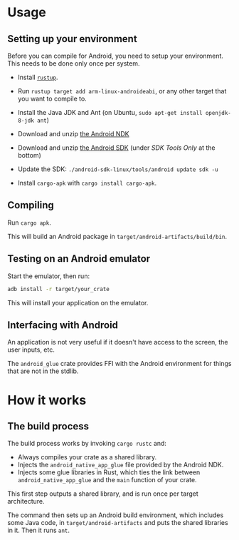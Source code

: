 # Usage

## Setting up your environment

Before you can compile for Android, you need to setup your environment. This needs to be done only once per system.

 - Install [`rustup`](http://rustup.rs).
 - Run `rustup target add arm-linux-androideabi`, or any other target that you want to compile to.

 - Install the Java JDK and Ant (on Ubuntu, `sudo apt-get install openjdk-8-jdk ant`)

 - Download and unzip [the Android NDK](http://developer.android.com/tools/sdk/ndk/index.html)
 - Download and unzip [the Android SDK](http://developer.android.com/sdk/index.html) (under *SDK Tools Only* at the bottom)
 - Update the SDK: `./android-sdk-linux/tools/android update sdk -u`

 - Install `cargo-apk` with `cargo install cargo-apk`.

## Compiling

Run `cargo apk`.

This will build an Android package in `target/android-artifacts/build/bin`.

## Testing on an Android emulator

Start the emulator, then run:

```sh
adb install -r target/your_crate
```

This will install your application on the emulator.

## Interfacing with Android

An application is not very useful if it doesn't have access to the screen, the user inputs, etc.

The `android_glue` crate provides FFI with the Android environment for things that are not in
the stdlib.

# How it works

## The build process

The build process works by invoking `cargo rustc` and:

- Always compiles your crate as a shared library.
- Injects the `android_native_app_glue` file provided by the Android NDK.
- Injects some glue libraries in Rust, which ties the link between `android_native_app_glue` and
  the `main` function of your crate.

This first step outputs a shared library, and is run once per target architecture.

The command then sets up an Android build environment, which includes some Java code, in
`target/android-artifacts` and puts the shared libraries in it. Then it runs `ant`.
